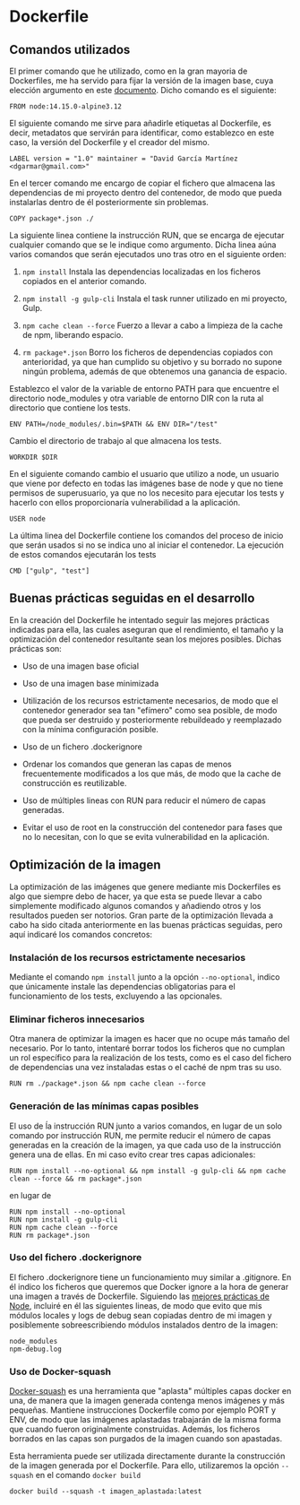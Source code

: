 # Dockerfile

## Comandos utilizados

El primer comando que he utilizado, como en la gran mayoria de Dockerfiles, me ha servido para fijar la versión de la imagen base, cuya elección argumento en este [documento](). Dicho comando es el siguiente:

`FROM node:14.15.0-alpine3.12`

El siguiente comando me sirve para añadirle etiquetas al Dockerfile, es decir, metadatos que servirán para identificar, como establezco en este caso, la versión del Dockerfile y el creador del mismo.

`LABEL version = "1.0" maintainer = "David García Martínez <dgarmar@gmail.com>"`

En el tercer comando me encargo de copiar el fichero que almacena las dependencias de mi proyecto dentro del contenedor, de modo que pueda instalarlas dentro de él posteriormente sin problemas. 

`COPY package*.json ./`

La siguiente linea contiene la instrucción RUN, que se encarga de ejecutar cualquier comando que se le indique como argumento. Dicha linea aúna varios comandos que serán ejecutados uno tras otro en el siguiente orden:

1. `npm install` Instala las dependencias localizadas en los ficheros copiados en el anterior comando.

2. `npm install -g gulp-cli` Instala el task runner utilizado en mi proyecto, Gulp.

3. `npm cache clean --force` Fuerzo a llevar a cabo a limpieza de la cache de npm, liberando espacio.

4. `rm package*.json` Borro los ficheros de dependencias copiados con anterioridad, ya que han cumplido su objetivo y su borrado no supone ningún problema, además de que obtenemos una ganancia de espacio.

Establezco el valor de la variable de entorno PATH para que encuentre el directorio node_modules y otra variable de entorno DIR con la ruta al directorio que contiene los tests. 

`ENV PATH=/node_modules/.bin=$PATH && ENV DIR="/test"`

Cambio el directorio de trabajo al que almacena los tests.

`WORKDIR $DIR`

En el siguiente comando cambio el usuario que utilizo a node, un usuario que viene por defecto en todas las imágenes base de node y que no tiene permisos de superusuario, ya que no los necesito para ejecutar los tests y hacerlo con ellos proporcionaría vulnerabilidad a la aplicación.

`USER node`

La última linea del Dockerfile contiene los comandos del proceso de inicio que serán usados si no se indica uno al iniciar el contenedor. La ejecución de estos comandos ejecutarán los tests

`CMD ["gulp", "test"]`

## Buenas prácticas seguidas en el desarrollo

En la creación del Dockerfile he intentado seguir las mejores prácticas indicadas para ella, las cuales aseguran que el rendimiento, el tamaño y la optimización del contenedor resultante sean los mejores posibles. Dichas prácticas son:

- Uso de una imagen base oficial

- Uso de una imagen base minimizada

- Utilización de los recursos estrictamente necesarios, de modo que el contenedor generador sea tan "efímero" como sea posible, de modo que pueda ser destruido y posteriormente rebuildeado y reemplazado con la mínima configuración posible.

- Uso de un fichero .dockerignore

- Ordenar los comandos que generan las capas de menos frecuentemente modificados a los que más, de modo que la cache de construcción es reutilizable.

- Uso de múltiples lineas con RUN para reducir el número de capas generadas.

- Evitar el uso de root en la construcción del contenedor para fases que no lo necesitan, con lo que se evita vulnerabilidad en la aplicación.

## Optimización de la imagen

La optimización de las imágenes que genere mediante mis Dockerfiles es algo que siempre debo de hacer, ya que esta se puede llevar a cabo simplemente modificado algunos comandos y añadiendo otros y los resultados pueden ser notorios. Gran parte de la optimización llevada a cabo ha sido citada anteriormente en las buenas prácticas seguidas, pero aquí indicaré los comandos concretos:

### Instalación de los recursos estrictamente necesarios

Mediante el comando `npm install` junto a la opción `--no-optional`, indico que únicamente instale las dependencias obligatorias para el funcionamiento de los tests, excluyendo a las opcionales. 

### Eliminar ficheros innecesarios

Otra manera de optimizar la imagen es hacer que no ocupe más tamaño del necesario. Por lo tanto, intentaré borrar todos los ficheros que no cumplan un rol específico para la realización de los tests, como es el caso del fichero de dependencias una vez instaladas estas o el caché de npm tras su uso.

`RUN rm ./package*.json && npm cache clean --force`

### Generación de las mínimas capas posibles

El uso de ĺa instrucción RUN junto a varios comandos, en lugar de un solo comando por instrucción RUN, me permite reducir el número de capas generadas en la creación de la imagen, ya que cada uso de la instrucción genera una de ellas. En mi caso evito crear tres capas adicionales:

`RUN npm install --no-optional && npm install -g gulp-cli && npm cache clean --force && rm package*.json`

en lugar de

```
RUN npm install --no-optional
RUN npm install -g gulp-cli
RUN npm cache clean --force
RUN rm package*.json
```

### Uso del fichero .dockerignore

El fichero .dockerignore tiene un funcionamiento muy similar a .gitignore. En él indico los ficheros que queremos que Docker ignore a la hora de generar una imagen a través de Dockerfile. Siguiendo las [mejores prácticas de Node](https://nodejs.org/en/docs/guides/nodejs-docker-webapp/), incluiré en él las siguientes lineas, de modo que evito que mis módulos locales y logs de debug sean copiadas dentro de mi imagen y posiblemente sobreescribiendo módulos instalados dentro de la imagen:

```
node_modules
npm-debug.log
```

### Uso de Docker-squash

[Docker-squash](https://github.com/jwilder/docker-squash) es una herramienta que "aplasta" múltiples capas docker en una, de manera que la imagen generada contenga menos imágenes y más pequeñas. Mantiene instrucciones Dockerfile como por ejemplo PORT y ENV, de modo que las imágenes aplastadas trabajarán de la misma forma que cuando fueron originalmente construidas. Además, los ficheros borrados en las capas son purgados de la imagen cuando son apastadas.

Esta herramienta puede ser utilizada directamente durante la construcción de la imagen generada por el Dockerfile. Para ello, utilizaremos la opción `--squash` en el comando `docker build`

`docker build --squash -t imagen_aplastada:latest`






 

